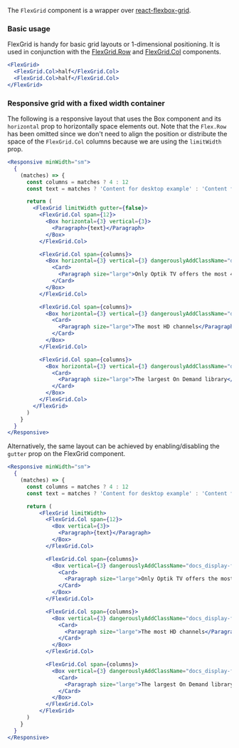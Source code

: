 The `FlexGrid` component is a wrapper over [react-flexbox-grid](https://github.com/roylee0704/react-flexbox-grid). 

### Basic usage

FlexGrid is handy for basic grid layouts or 1-dimensional positioning. It is used
in conjunction with the [FlexGrid.Row](#row) and [FlexGrid.Col](#col) components.

```jsx
<FlexGrid>
  <FlexGrid.Col>half</FlexGrid.Col>
  <FlexGrid.Col>half</FlexGrid.Col>
</FlexGrid>
```

### Responsive grid with a fixed width container

The following is a responsive layout that uses the Box component and its `horizontal` prop to horizontally space elements out. Note that the `Flex.Row` has been omitted since we don't need to align the position or distribute the space of the `FlexGrid.Col` columns because we are using the `limitWidth` prop.

```jsx
<Responsive minWidth="sm">
  {
    (matches) => {
      const columns = matches ? 4 : 12
      const text = matches ? 'Content for desktop example' : 'Content for mobile example'

      return (
        <FlexGrid limitWidth gutter={false}>
          <FlexGrid.Col span={12}>
            <Box horizontal={3} vertical={3}>
              <Paragraph>{text}</Paragraph>
            </Box>
          </FlexGrid.Col>

          <FlexGrid.Col span={columns}>
            <Box horizontal={3} vertical={3} dangerouslyAddClassName="docs_display-flex-height">
              <Card>
                <Paragraph size="large">Only Optik TV offers the most 4K entertainment</Paragraph>
              </Card>
            </Box>
          </FlexGrid.Col>

          <FlexGrid.Col span={columns}>
            <Box horizontal={3} vertical={3} dangerouslyAddClassName="docs_display-flex-height">
              <Card>
                <Paragraph size="large">The most HD channels</Paragraph>
              </Card>
            </Box>
          </FlexGrid.Col>

          <FlexGrid.Col span={columns}>
            <Box horizontal={3} vertical={3} dangerouslyAddClassName="docs_display-flex-height">
              <Card>
                <Paragraph size="large">The largest On Demand library</Paragraph>
              </Card>
            </Box>
          </FlexGrid.Col>
        </FlexGrid>
      )
    }
  }
</Responsive>
```


Alternatively, the same layout can be achieved by enabling/disabling the `gutter` prop on the FlexGrid component.
```jsx
<Responsive minWidth="sm">
  {
    (matches) => {
      const columns = matches ? 4 : 12
      const text = matches ? 'Content for desktop example' : 'Content for mobile example'

      return (
          <FlexGrid limitWidth>
            <FlexGrid.Col span={12}>
              <Box vertical={3}>
                <Paragraph>{text}</Paragraph>
              </Box>
            </FlexGrid.Col>

            <FlexGrid.Col span={columns}>
              <Box vertical={3} dangerouslyAddClassName="docs_display-flex-height">
                <Card>
                  <Paragraph size="large">Only Optik TV offers the most 4K entertainment</Paragraph>
                </Card>
              </Box>
            </FlexGrid.Col>

            <FlexGrid.Col span={columns}>
              <Box vertical={3} dangerouslyAddClassName="docs_display-flex-height">
                <Card>
                  <Paragraph size="large">The most HD channels</Paragraph>
                </Card>
              </Box>
            </FlexGrid.Col>

            <FlexGrid.Col span={columns}>
              <Box vertical={3} dangerouslyAddClassName="docs_display-flex-height">
                <Card>
                  <Paragraph size="large">The largest On Demand library</Paragraph>
                </Card>
              </Box>
            </FlexGrid.Col>
          </FlexGrid>
      )
    }
  }
</Responsive>
```
